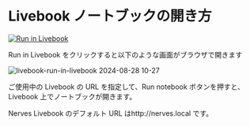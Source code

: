 # Livebook ノートブックの開き方

[![Run in Livebook](https://livebook.dev/badge/v1/blue.svg)](https://livebook.dev/run?url=https%3A%2F%2Fraw.githubusercontent.com%2FTORIFUKUKaiou%2Fhello_iot_cloud2023%2Fmain%2Fnotebooks%2Findex.livemd)

Run in Livebook をクリックすると以下のような画面がブラウザで開きます

![livebook-run-in-livebook 2024-08-28 10-27](https://github.com/user-attachments/assets/20ca2241-eeb8-485d-babd-19d7fef8acce)

ご使用中の Livebook の URL を指定して、Run notebook ボタンを押すと、 Livebook 上でノートブックが開きます。

Nerves Livebook のデフォルト URL はhttp://nerves.local です。
